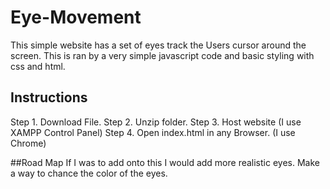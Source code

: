 # Eye-Movement
This simple website has a set of eyes track the Users cursor around the screen. This is ran by a very simple javascript code and basic styling with css and html. 

## Instructions
Step 1. Download File. 
Step 2. Unzip folder. 
Step 3. Host website (I use XAMPP Control Panel) 
Step 4. Open index.html in any Browser. (I use Chrome) 

##Road Map 
If I was to add onto this I would add more realistic eyes. 
Make a way to chance the color of the eyes. 
